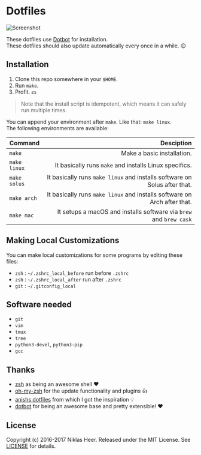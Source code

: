 # Dotfiles

![Screenshot](https://raw.githubusercontent.com/niklas-heer/dotfiles/master/.github/images/zsh_01.png)

These dotfiles use [Dotbot][dotbot] for installation. <br/>
These dotfiles should also update automatically every once in a while. :wink:

## Installation

1. Clone this repo somewhere in your `$HOME`.
2. Run `make`.
3. Profit. :dollar:

> Note that the install script is idempotent, which means it can safely run multiple times.

You can append your environment after `make`. Like that: `make linux`. <br/>
The following environments are available:

| Command      |                                                                Desciption |
|--------------|--------------------------------------------------------------------------:|
| `make`       |                                                Make a basic installation. |
| `make linux` |                   It basically runs `make` and installs  Linux specifics. |
| `make solus` | It basically runs `make linux` and installs software on Solus after that. |
| `make arch`  |  It basically runs `make linux` and installs software on Arch after that. |
| `make mac`   |        It setups a macOS and installs software via `brew` and `brew cask` |

## Making Local Customizations

You can make local customizations for some programs by editing these files:

* `zsh` : `~/.zshrc_local_before` run before `.zshrc`
* `zsh` : `~/.zshrc_local_after` run after `.zshrc`
* `git` : `~/.gitconfig_local`

## Software needed

* `git`
* `vim`
* `tmux`
* `tree`
* `python3-devel`, `python3-pip`
* `gcc`

## Thanks

- [zsh](https://www.zsh.org/) as being an awesome shell :heart:
- [oh-my-zsh](http://ohmyz.sh/) for the update functionality and plugins :+1:
- [anishs dotfiles](https://github.com/anishathalye/dotfiles) from which I got the inspiration :bulb:
- [dotbot](https://github.com/anishathalye/dotbot) for being an awesome base and pretty extensible! :heart:

## License

Copyright (c) 2016-2017 Niklas Heer. Released under the MIT License. See
[LICENSE][license] for details.

[dotbot]: https://github.com/anishathalye/dotbot
[license]: LICENSE
